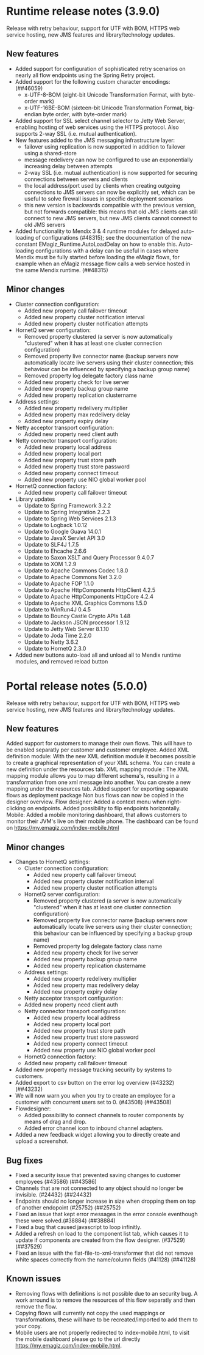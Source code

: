 # Runtime release notes (3.9.0)
Release with retry behaviour, support for UTF with BOM, HTTPS web service hosting, new JMS features and library/technology updates.
## New features
- Added support for configuration of sophisticated retry scenarios on nearly all flow endpoints using the Spring Retry project.
- Added support for the following custom character encodings: (##46059)
  - x-UTF-8-BOM (eight-bit Unicode Transformation Format, with byte-order mark)
  - x-UTF-16BE-BOM (sixteen-bit Unicode Transformation Format, big-endian byte order, with byte-order mark)
- Added support for SSL select channel selector to Jetty Web Server, enabling hosting of web services using the HTTPS protocol. Also supports 2-way SSL (i.e. mutual authentication).
- New features added to the JMS messaging infrastructure layer:
  - failover using replication is now supported in addition to failover using a shared-store
  - message redelivery can now be configured to use an exponentially increasing delay between attempts
  - 2-way SSL (i.e. mutual authentication) is now supported for securing connections between servers and clients
  - the local address/port used by clients when creating outgoing connections to JMS servers can now be explicitly set, which can be useful to solve firewall issues in specific deployment scenarios
  - this new version is backwards compatible with the previous version, but not forwards compatible: this means that old JMS clients can still connect to new JMS servers, but new JMS clients cannot connect to old JMS servers
- Added functionality to Mendix 3 & 4 runtime modules for delayed auto-loading of configurations (#48315); see the documentation of the new constant EMagiz_Runtime.AutoLoadDelay on how to enable this. Auto-loading configurations with a delay can be useful in cases where Mendix must be fully started before loading the eMagiz flows, for example when an eMagiz message flow calls a web service hosted in the same Mendix runtime. (##48315)
## Minor changes
- Cluster connection configuration:
  - Added new property call failover timeout
  - Added new property cluster notification interval
  - Added new property cluster notification attempts
- HornetQ server configuration:
  - Removed property clustered (a server is now automatically "clustered" when it has at least one cluster connection configuration)
  - Removed property live connector name (backup servers now automatically locate live servers using their cluster connection; this behaviour can be influenced by specifying a backup group name)
  - Removed property log delegate factory class name
  - Added new property check for live server
  - Added new property backup group name
  - Added new property replication clustername
- Address settings:
  - Added new property redelivery multiplier
  - Added new property max redelivery delay
  - Added new property expiry delay
- Netty acceptor transport configuration:
  - Added new property need client auth
- Netty connector transport configuration:
  - Added new property local address
  - Added new property local port
  - Added new property trust store path
  - Added new property trust store password
  - Added new property connect timeout
  - Added new property use NIO global worker pool
- HornetQ connection factory:
  - Added new property call failover timeout
- Library updates
  - Update to Spring Framework 3.2.2
  - Update to Spring Integration 2.2.3
  - Update to Spring Web Services 2.1.3
  - Update to Logback 1.0.12
  - Update to Google Guava 14.0.1
  - Update to JavaX Servlet API 3.0
  - Update to SLF4J 1.7.5
  - Update to Ehcache 2.6.6
  - Update to Saxon XSLT and Query Processor 9.4.0.7
  - Update to XOM 1.2.9
  - Update to Apache Commons Codec 1.8.0
  - Update to Apache Commons Net 3.2.0
  - Update to Apache FOP 1.1.0
  - Update to Apache HttpComponents HttpClient 4.2.5
  - Update to Apache HttpComponents HttpCore 4.2.4
  - Update to Apache XML Graphics Commons 1.5.0
  - Update to WinRun4J 0.4.5
  - Update to Bouncy Castle Crypto APIs 1.48
  - Update to Jackson JSON processor 1.9.12
  - Update to Jetty Web Server 8.1.10
  - Update to Joda Time 2.2.0
  - Update to Netty 3.6.2
  - Update to HornetQ 2.3.0
- Added new buttons auto-load all and unload all to Mendix runtime modules, and removed reload button

# Portal release notes (5.0.0)
Release with retry behaviour, support for UTF with BOM, HTTPS web service hosting, new JMS features and library/technology updates.
## New features
Added support for customers to manage their own flows. This will have to be enabled separatly per customer and customer employee.
Added XML definition module:
With the new XML definition module it becomes possible to create a graphical representation of your XML schema. You can create a new definition under the resources tab.
XML mapping module :
The XML mapping module allows you to map different schema's, resulting in a transformation from one xml message into another. You can create a new mapping under the resources tab.
Added support for exporting separate flows as deployment package
Non bus flows can now be copied in the designer overview.
Flow designer:
Added a context menu when right-clicking on endpoints.
Added possibility to flip endpoints horizontally.
Mobile:
Added a mobile monitoring dashboard, that allows customers to monitor their JVM's live on their mobile phone. The dashboard can be found on https://my.emagiz.com/index-mobile.html
## Minor changes
- Changes to HornetQ settings:
  - Cluster connection configuration:
    - Added new property call failover timeout
    - Added new property cluster notification interval
    - Added new property cluster notification attempts
  - HornetQ server configuration:
    - Removed property clustered (a server is now automatically "clustered" when it has at least one cluster connection configuration)
    - Removed property live connector name (backup servers now automatically locate live servers using their cluster connection; this behaviour can be influenced by specifying a backup group name)
    - Removed property log delegate factory class name
    - Added new property check for live server
    - Added new property backup group name
    - Added new property replication clustername
  - Address settings:
    - Added new property redelivery multiplier
    - Added new property max redelivery delay
    - Added new property expiry delay
  - Netty acceptor transport configuration:
   - Added new property need client auth
  - Netty connector transport configuration:
    - Added new property local address
    - Added new property local port
    - Added new property trust store path
    - Added new property trust store password
    - Added new property connect timeout
    - Added new property use NIO global worker pool
   - HornetQ connection factory:
    - Added new property call failover timeout
- Added new property message tracking security by systems to customers.
- Added export to csv button on the error log overview (#43232) (##43232)
- We will now warn you when you try to create an employee for a customer with concurrent users set to 0. (#43508) (##43508)
- Flowdesigner:
  - Added possibility to connect channels to router components by means of drag and drop.
  - Added error channel icon to inbound channel adapters.
- Added a new feedback widget allowing you to directly create and upload a screenshot.
## Bug fixes
- Fixed a security issue that prevented saving changes to customer employees (#43586) (##43586)
- Channels that are not connected to any object should no longer be invisible. (#24432) (##24432)
- Endpoints should no longer increase in size when dropping them on top of another endopoint (#25752) (##25752)
- Fixed an issue that kept error messages in the error console eventhough these were solved.(#38884) (##38884)
- Fixed a bug that caused javascript to loop infinitly.
- Added a refresh on load to the component list tab, which causes it to update if components are created from the flow designer. (#37529) (##37529)
- Fixed an issue with the flat-file-to-xml-transformer that did not remove white spaces correctly from the name/column fields (#41128) (##41128)
## Known issues
- Removing flows with definitions is not possible due to an security bug. A work arround is to remove the resources of this flow separatly and then remove the flow.
- Copying flows will currently not copy the used mappings or transformations, these will have to be recreated/imported to add them to your copy.
- Mobile users are not properly redirected to index-mobile.html, to visit the mobile dashboard please go to the url directly https://my.emagiz.com/index-mobile.html.
